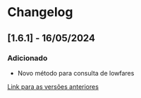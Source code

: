 # Changelog

## [1.6.1] - 16/05/2024

### Adicionado
- Novo método para consulta de lowfares

[Link para as versões anteriores](/docs/pt-br/change-log/readme.history.md)
